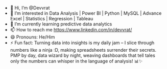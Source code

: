 - 👋 Hi, I’m @Devvrat
- 👀 I’m interested in Data Analysis | Power BI | Python | MySQL | Advance Excel | Statistics | Regression | Tableau
- 🌱 I’m currently learning predictive data analytics
- 📫 How to reach me https://www.linkedin.com/in/devvrat/
- 😄 Pronouns: He/Him
- ⚡ Fun fact: Turning data into insights is my daily jam – I slice through numbers like a ninja :D, making spreadsheets surrender their secrets.
 PMP by day, data wizard by night, weaving dashboards that tell tales only the numbers can whisper in the language of analysis! 📊✨

<!---
devvrat2/devvrat2 is a ✨ special ✨ repository because its `README.md` (this file) appears on your GitHub profile.
You can click the Preview link to take a look at your changes.
--->
